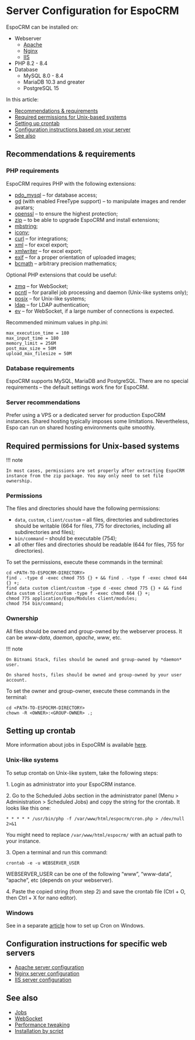 # Server Configuration for EspoCRM

EspoCRM can be installed on:

* Webserver
  * [Apache](apache-server-configuration.md)
  * [Nginx](nginx-server-configuration.md)
  * [IIS](iis-server-configuration.md)
* PHP 8.2 - 8.4
* Database
  * MySQL 8.0 - 8.4
  * MariaDB 10.3 and greater
  * PostgreSQL 15

In this article:

* [Recommendations & requirements](#recommendations-requirements)
* [Required permissions for Unix-based systems](#required-permissions-for-unix-based-systems)
* [Setting up crontab](#setting-up-crontab)
* [Configuration instructions based on your server](#configuration-instructions-for-specific-web-servers)
* [See also](#see-also)


## Recommendations & requirements

### PHP requirements

EspoCRM requires PHP with the following extensions:

* [pdo_mysql](https://php.net/manual/en/book.pdo.php) – for database access;
* [gd](https://php.net/manual/en/book.image.php) (with enabled FreeType support) – to manipulate images and render avatars;
* [openssl](https://php.net/manual/en/book.openssl.php) – to ensure the highest protection;
* [zip](https://php.net/manual/en/book.zip.php) – to be able to upgrade EspoCRM and install extensions;
* [mbstring](https://php.net/manual/en/book.mbstring.php);
* [iconv](https://php.net/manual/en/book.iconv.php);
* [curl](https://php.net/manual/en/book.curl.php) – for integrations;
* [xml](https://php.net/manual/en/book.xml.php) – for excel export;
* [xmlwriter](http://php.net/manual/en/book.xmlwriter.php) – for excel export;
* [exif](https://php.net/manual/en/book.exif.php) – for a proper orientation of uploaded images;
* [bcmath](https://www.php.net/manual/en/book.bc.php) – arbitrary precision mathematics;

Optional PHP extensions that could be useful:

* [zmq](http://php.net/manual/en/book.zmq.php) – for WebSocket;
* [pcntl](http://php.net/manual/en/book.pcntl.php) – for parallel job processing and daemon (Unix-like systems only);
* [posix](http://php.net/manual/en/book.posix.php) – for Unix-like systems;
* [ldap](http://php.net/manual/en/book.ldap.php) – for LDAP authentication;
* [ev](https://www.php.net/manual/en/book.ev.php) – for WebSocket, if a large number of connections is expected.

Recommended minimum values in php.ini:

```
max_execution_time = 180
max_input_time = 180
memory_limit = 256M
post_max_size = 50M
upload_max_filesize = 50M
```

### Database requirements

EspoCRM supports MySQL,  MariaDB and PostgreSQL. There are no special requirements – the default settings work fine for EspoCRM.

### Server recommendations

Prefer using a VPS or a dedicated server for production EspoCRM instances. Shared hosting typically imposes some limitations. Nevertheless, Espo can run on shared hosting environments quite smoothly.

## Required permissions for Unix-based systems

!!! note

    In most cases, permissions are set properly after extracting EspoCRM instance from the zip package. You may only need to set file ownership.

### Permissions

The files and directories should have the following permissions:

* `data`, `custom`, `client/custom` – all files, directories and subdirectories should be writable (664 for files, 775 for directories, including all subdirectories and files);
* `bin/command` – should be executable (754);
* all other files and directories should be readable (644 for files, 755 for directories).

To set the permissions, execute these commands in the terminal:

```
cd <PATH-TO-ESPOCRM-DIRECTORY>
find . -type d -exec chmod 755 {} + && find . -type f -exec chmod 644 {} +;
find data custom client/custom -type d -exec chmod 775 {} + && find data custom client/custom -type f -exec chmod 664 {} +;
chmod 775 application/Espo/Modules client/modules;
chmod 754 bin/command;
```

### Ownership

All files should be owned and group-owned by the webserver process. It can be *www-data*, *daemon*, *apache*, *www*, etc.

!!! note

    On Bitnami Stack, files should be owned and group-owned by *daemon* user.

    On shared hosts, files should be owned and group-owned by your user account.


To set the owner and group-owner, execute these commands in the terminal:

```
cd <PATH-TO-ESPOCRM-DIRECTORY>
chown -R <OWNER>:<GROUP-OWNER> .;
```

## Setting up crontab

More information about jobs in EspoCRM is available [here](jobs.md).

### Unix-like systems

To setup crontab on Unix-like system, take the following steps:

1\. Login as administrator into your EspoCRM instance.

2\. Go to the Scheduled Jobs section in the administrator panel (Menu > Administration > Scheduled Jobs) and copy the string for the crontab. It looks like this one:

```
* * * * * /usr/bin/php -f /var/www/html/espocrm/cron.php > /dev/null 2>&1
```

You might need to replace `/var/www/html/espocrm/` with an actual path to your instance.

3\. Open a terminal and run this command:

```
crontab -e -u WEBSERVER_USER
```

WEBSERVER_USER can be one of the following “www”, “www-data”, “apache”, etc (depends on your webserver).

4\. Paste the copied string (from step 2) and save the crontab file (Ctrl + O, then Ctrl + X for nano editor).

### Windows

See in a separate [article](cron-on-windows.md) how to set up Cron on Windows.

## Configuration instructions for specific web servers

* [Apache server configuration](apache-server-configuration.md)
* [Nginx server configuration](nginx-server-configuration.md)
* [IIS server configuration](iis-server-configuration.md)

## See also

* [Jobs](jobs.md)
* [WebSocket](websocket.md)
* [Performance tweaking](performance-tweaking.md)
* [Installation by script](installation-by-script.md)
